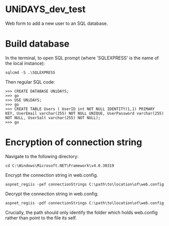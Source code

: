 # UNiDAYS_dev_test
Web form to add a new user to an SQL database.

# Build database
In the terminal, to open SQL prompt (where 'SQLEXPRESS' is the name of the local instance):
```
sqlcmd -S .\SQLEXPRESS
```
Then regular SQL code:
```
>>> CREATE DATABASE UNiDAYS;
>>> go
>>> USE UNiDAYS;
>>> go
>>> CREATE TABLE Users ( UserID int NOT NULL IDENTITY(1,1) PRIMARY KEY, UserEmail varchar(255) NOT NULL UNIQUE, UserPassword varchar(255) NOT NULL, UserSalt varchar(255) NOT NULL);
>>> go
```

# Encryption of connection string

Navigate to the following directory:
```
cd C:\Windows\Microsoft.NET\Framework\v4.0.30319
```
Encrypt the connection string in web.config.
```
aspnet_regiis -pef connectionStrings C:\path\to\location\of\web.config
```
Decrypt the connection string in web.config.
```
aspnet_regiis -pdf connectionStrings C:\path\to\location\of\web.config
```
Crucially, the path should only identify the folder which holds web.config rather than point to the file its self.
